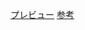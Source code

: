 [プレビュー](http://suzuki-hoge.github.io/markup/02-sandbox/06-fixed-layout/index.html)
[参考](http://scuderia-web.com/tips/xhtml_css/fixed_header_and_footer.php)
